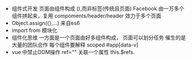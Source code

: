 - 组件式开发
 页面由组件构成 (),而非标签(传统且页面)
 Facebook 由一万多个组件拼起来，复用
 compoments/header/header  效力于多个页面
- Object.assign({},...)
 来自es6
- import from 模块化
- 组件化思维
 一方面是一个页面由好多组件构成，
 页面可以划分任务
 催生的是大量的团队合作
 每个组件要解释
 scoped
 #app[data-v]
- vue 中禁止DOM操作
 ref="" 关联一个属性
 this.$refs.
